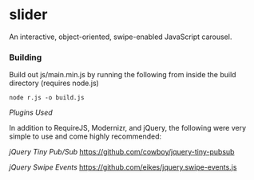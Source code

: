slider
======

An interactive, object-oriented, swipe-enabled JavaScript carousel.

### Building

Build out js/main.min.js by running the following from inside the build directory (requires node.js)

	node r.js -o build.js


*Plugins Used*

In addition to RequireJS, Modernizr, and jQuery, the following were very simple to use and come highly recommended:

*jQuery Tiny Pub/Sub*
	https://github.com/cowboy/jquery-tiny-pubsub

*jQuery Swipe Events*
	https://github.com/eikes/jquery.swipe-events.js